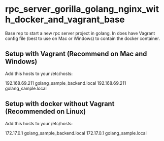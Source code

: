 # rpc_server_gorilla_golang_nginx_with_docker_and_vagrant_base
Base rep to start a new rpc server project in golang. In does have Vagrant config file (best to use on Mac or Windows) to contain the docker container.

## Setup with Vagrant (Recommend on Mac and Windows)

Add this hosts to your /etc/hosts:

192.168.69.211 golang_sample_backend.local 
192.168.69.211 golang_sample.local 

## Setup with docker without Vagrant (Recommended on Linux)

Add this hosts to your /etc/hosts:

172.17.0.1 golang_sample_backend.local 
172.17.0.1 golang_sample.local 
